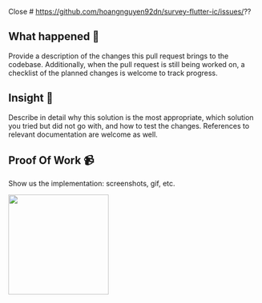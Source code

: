 Close # https://github.com/hoangnguyen92dn/survey-flutter-ic/issues/??

## What happened 👀

Provide a description of the changes this pull request brings to the codebase. Additionally, when the pull request is still being worked on, a checklist of the planned changes is welcome to track progress.

## Insight 📝

Describe in detail why this solution is the most appropriate, which solution you tried but did not go with, and how to test the changes. References to relevant documentation are welcome as well.

## Proof Of Work 📹

Show us the implementation: screenshots, gif, etc.

<img src="URL_GOES_HERE" width=200 />
